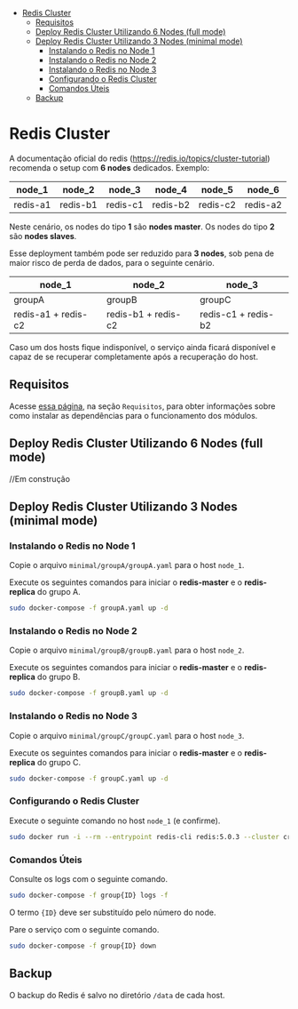 <!-- TOC -->

- [Redis Cluster](#redis-cluster)
	- [Requisitos](#requisitos)
	- [Deploy Redis Cluster Utilizando 6 Nodes (full mode)](#deploy-redis-cluster-utilizando-6-nodes-full-mode)
	- [Deploy Redis Cluster Utilizando 3 Nodes (minimal mode)](#deploy-redis-cluster-utilizando-3-nodes-minimal-mode)
		- [Instalando o Redis no Node 1](#instalando-o-redis-no-node-1)
		- [Instalando o Redis no Node 2](#instalando-o-redis-no-node-2)
		- [Instalando o Redis no Node 3](#instalando-o-redis-no-node-3)
		- [Configurando o Redis Cluster](#configurando-o-redis-cluster)
		- [Comandos Úteis](#comandos-úteis)
	- [Backup](#backup)

<!-- TOC -->

# Redis Cluster

A documentação oficial do redis (https://redis.io/topics/cluster-tutorial) recomenda o setup com **6 nodes** dedicados.  Exemplo:

|node_1|node_2|node_3|node_4|node_5|node_6|
|-|-|-|-|-|-|
|redis-a1|redis-b1|redis-c1|redis-b2|redis-c2|redis-a2|

Neste cenário, os nodes do tipo **1** são **nodes master**. Os nodes do tipo **2** são **nodes slaves**.

Esse deployment também pode ser reduzido para **3 nodes**, sob pena de maior risco de perda de dados, 
para o seguinte cenário.

|node_1|node_2|node_3|
|-|-|-|
|groupA|groupB|groupC|
|redis-a1 + redis-c2|redis-b1 + redis-c2|redis-c1 + redis-b2|

Caso um dos hosts fique indisponível, o serviço ainda ficará disponível e capaz de se recuperar completamente após a recuperação do host.

## Requisitos

Acesse [essa página](../README.md), na seção ``Requisitos``, para obter informações sobre como instalar 
as dependências para o funcionamento dos módulos.

## Deploy Redis Cluster Utilizando 6 Nodes (full mode)

//Em construção

## Deploy Redis Cluster Utilizando 3 Nodes (minimal mode)

### Instalando o Redis no Node 1

Copie o arquivo ``minimal/groupA/groupA.yaml`` para o host ``node_1``.

Execute os seguintes comandos para iniciar o **redis-master** e o **redis-replica** do grupo A.

```bash
sudo docker-compose -f groupA.yaml up -d
```

### Instalando o Redis no Node 2

Copie o arquivo ``minimal/groupB/groupB.yaml`` para o host ``node_2``.

Execute os seguintes comandos para iniciar o **redis-master** e o **redis-replica** do grupo B.

```bash
sudo docker-compose -f groupB.yaml up -d
```

### Instalando o Redis no Node 3

Copie o arquivo ``minimal/groupC/groupC.yaml`` para o host ``node_3``.

Execute os seguintes comandos para iniciar o **redis-master** e o **redis-replica** do grupo C.

```bash
sudo docker-compose -f groupC.yaml up -d
```

### Configurando o Redis Cluster

Execute o seguinte comando no host ``node_1`` (e confirme).

```bash
sudo docker run -i --rm --entrypoint redis-cli redis:5.0.3 --cluster create node_1:6379 node_2:6379 node_3:6379 node_1:6380 node_3:6380 node_2:6380 --cluster-replicas 1
```

### Comandos Úteis

Consulte os logs com o seguinte comando.

```bash
sudo docker-compose -f group{ID} logs -f
```

O termo ``{ID}`` deve ser substituído pelo número do node.

Pare o serviço com o seguinte comando.

```bash
sudo docker-compose -f group{ID} down
```

## Backup

O backup do Redis é salvo no diretório ``/data`` de cada host.